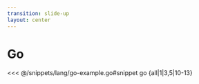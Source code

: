 ```yaml
---
transition: slide-up
layout: center
---
```


# Go
<<< @/snippets/lang/go-example.go#snippet go {all|1|3,5|10-13}

